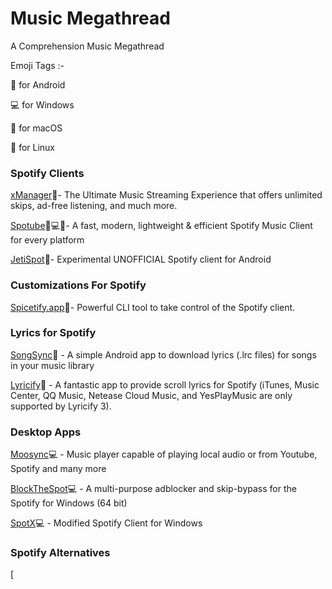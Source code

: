 # Music Megathread
A Comprehension Music Megathread

Emoji Tags :-

📱 for Android

💻 for Windows

🍏 for macOS

🐧 for Linux


### Spotify Clients

[xManager](https://github.com/Team-xManager/xManager)📱- The Ultimate Music Streaming Experience that offers unlimited skips, ad-free listening, and much more.

[Spotube](https://spotube.krtirtho.dev/)📱💻🐧- A fast, modern, lightweight & efficient Spotify Music Client for every platform

[JetiSpot](https://github.com/iTaysonLab/jetispot)📱- Experimental UNOFFICIAL Spotify client for Android 

### Customizations For Spotify

[Spicetify.app](https://spicetify.app)🐧- Powerful CLI tool to take control of the Spotify client.

### Lyrics for Spotify

[SongSync](https://github.com/Lambada10/SongSync)📱 - A simple Android app to download lyrics (.lrc files) for songs in your music library

[Lyricify](https://github.com/WXRIW/Lyricify-App)📱 - A fantastic app to provide scroll lyrics for Spotify (iTunes, Music Center, QQ Music, Netease Cloud Music, and YesPlayMusic are only supported by Lyricify 3).

### Desktop Apps

[Moosync](https://github.com/Moosync/Moosync)💻 - Music player capable of playing local audio or from Youtube, Spotify and many more

[BlockTheSpot](https://github.com/mrpond/BlockTheSpot)💻 - A multi-purpose adblocker and skip-bypass for the Spotify for Windows (64 bit)

[SpotX](https://github.com/SpotX-Official/SpotX)💻 - Modified Spotify Client for Windows

### Spotify Alternatives 

[